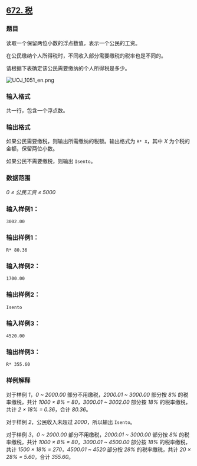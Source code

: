 ## [672. 税](https://www.acwing.com/problem/content/674/)

### 题目

读取一个保留两位小数的浮点数值，表示一个公民的工资。

在公民缴纳个人所得税时，不同收入部分需要缴税的税率也是不同的。

请根据下表确定该公民需要缴纳的个人所得税是多少。

 ![UOJ_1051_en.png](https://cdn.acwing.com/media/article/image/2019/04/13/19_59eb56625d-UOJ_1051_en.png)

### 输入格式

共一行，包含一个浮点数。

### 输出格式

如果公民需要缴税，则输出所需缴纳的税额。输出格式为 `R* X`，其中 *X* 为个税的金额，保留两位小数。

如果公民不需要缴税，则输出 `Isento`。

### 数据范围

*0 ≤ 公民工资 ≤ 5000*

### 输入样例1：

```
3002.00
```

### 输出样例1：

```
R* 80.36
```

### 输入样例2：

```
1700.00
```

### 输出样例2：

```
Isento
```

### 输入样例3：

```
4520.00
```

### 输出样例3：

```
R* 355.60
```

### 样例解释

对于样例 *1*，*0 ~ 2000.00* 部分不用缴税，*2000.01 ~ 3000.00* 部分按 *8%* 的税率缴税，共计 *1000 × 8% = 80*，*3000.01 ~ 3002.00* 部分按 *18%* 的税率缴税，共计 *2 × 18% = 0.36*，合计 *80.36*。

对于样例 *2*，公民收入未超过 *2000*，所以输出 `Isento`。

对于样例 *3*，*0 ~ 2000.00* 部分不用缴税，*2000.01 ~ 3000.00* 部分按 *8%* 的税率缴税，共计 *1000 × 8% = 80*，*3000.01 ~ 4500.00* 部分按 *18%* 的税率缴税，共计 *1500 × 18% = 270*，*4500.01 ~ 4520* 部分按 *28%* 的税率缴税，共计 *20 × 28% = 5.60*，合计 *355.60*。
